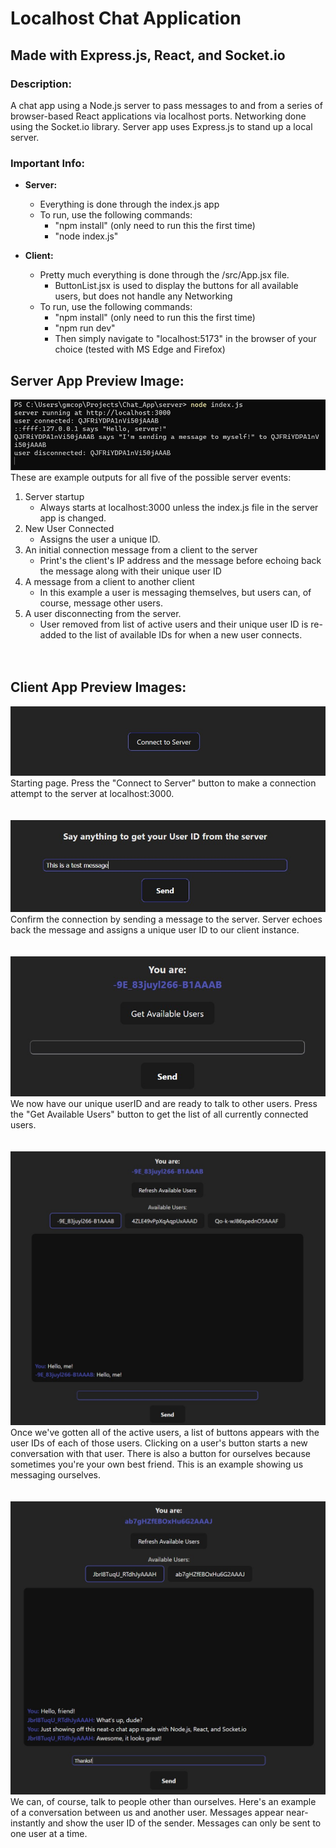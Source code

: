 # Localhost Chat Application
## Made with Express.js, React, and Socket.io

### Description:
 A chat app using a Node.js server to pass messages to and from a series of browser-based React applications via localhost ports. Networking done using the Socket.io library. Server app uses Express.js to stand up a local server.

### Important Info:
- **Server:**
    - Everything is done through the index.js app
    - To run, use the following commands:
        - "npm install" (only need to run this the first time)
        - "node index.js"

- **Client:**
    - Pretty much everything is done through the /src/App.jsx file.
        - ButtonList.jsx is used to display the buttons for all available users, but does not handle any Networking
    - To run, use the following commands:
        - "npm install" (only need to run this the first time)
        - "npm run dev" 
        - Then simply navigate to "localhost:5173" in the browser of your choice (tested with MS Edge and Firefox)

## Server App Preview Image:
![](README_Images/Server_Output_Screenshot.jpg)
These are example outputs for all five of the possible server events: <br/>
1. Server startup <br/>
    - Always starts at localhost:3000 unless the index.js file in the server app is changed.
2. New User Connected<br/>
    - Assigns the user a unique ID. <br/>
3. An initial connection message from a client to the server<br/>
    - Print's the client's IP address and the message before echoing back the message along with their unique user ID
4. A message from a client to another client
    - In this example a user is messaging themselves, but users can, of course, message other users.
5. A user disconnecting from the server.
    - User removed from list of active users and their unique user ID is re-added to the list of available IDs for when a new user connects.
<br/><br/><br/>

## Client App Preview Images:

![A button that says "Connect to Server"](/README_Images/Connect_To_Server_Button.jpg)
Starting page. Press the "Connect to Server" button to make a connection attempt to the server at localhost:3000.
<br/><br/><br/>
![A text field with the caption "Say anything to get your User ID from the server" along with a "Send" button.](/README_Images/Initialize_Connection_Screen.jpg)
Confirm the connection by sending a message to the server. Server echoes back the message and assigns a unique user ID to our client instance.
<br/><br/><br/>
![A screenshot of the main menu page. Our client instance's unique user ID is shown at the top along with a button that says "Get Available Users".](README_Images/Get_Users_Page.jpg)
We now have our unique userID and are ready to talk to other users. Press the "Get Available Users" button to get the list of all currently connected users.
<br/><br/><br/>
![A screenshot of a message saying "Hello, me!" being sent to ourselves.](README_Images/Message_To_Self.jpg)
Once we've gotten all of the active users, a list of buttons appears with the user IDs of each of those users. Clicking on a user's button starts a new conversation with that user. There is also a button for ourselves because sometimes you're your own best friend. This is an example showing us messaging ourselves.
<br/><br/><br/>
![A screenshot showing a conversation between two different users. They are talking about how great this chat application is.](README_Images/Conversation_Example.jpg)
We can, of course, talk to people other than ourselves. Here's an example of a conversation between us and another user. Messages appear near-instantly and show the user ID of the sender. Messages can only be sent to one user at a time.
<br/><br/><br/>